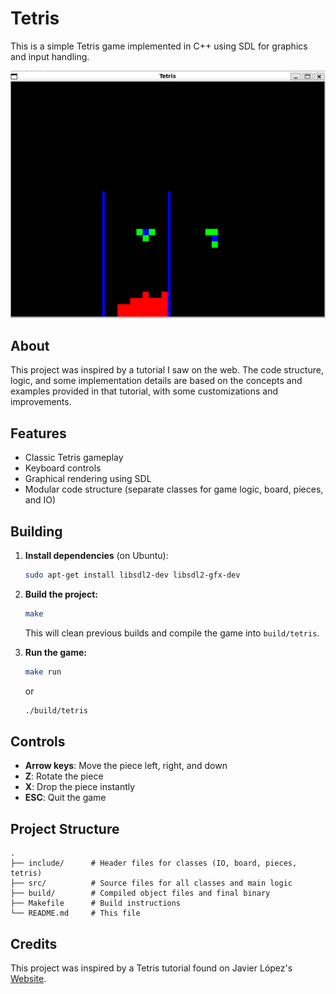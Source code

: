 # Tetris

This is a simple Tetris game implemented in C++ using SDL for graphics and input handling.

![Tetris Image](image.png)

## About

This project was inspired by a tutorial I saw on the web. The code structure, logic, and some implementation details are based on the concepts and examples provided in that tutorial, with some customizations and improvements.

## Features

- Classic Tetris gameplay
- Keyboard controls
- Graphical rendering using SDL
- Modular code structure (separate classes for game logic, board, pieces, and IO)

## Building

1. **Install dependencies** (on Ubuntu):

   ```sh
   sudo apt-get install libsdl2-dev libsdl2-gfx-dev
   ```

2. **Build the project:**

   ```sh
   make
   ```

   This will clean previous builds and compile the game into `build/tetris`.

3. **Run the game:**

   ```sh
   make run
   ```
   or
   ```sh
   ./build/tetris
   ```

## Controls

- **Arrow keys**: Move the piece left, right, and down
- **Z**: Rotate the piece
- **X**: Drop the piece instantly
- **ESC**: Quit the game

## Project Structure

```
.
├── include/      # Header files for classes (IO, board, pieces, tetris)
├── src/          # Source files for all classes and main logic
├── build/        # Compiled object files and final binary
├── Makefile      # Build instructions
└── README.md     # This file
```

## Credits

This project was inspired by a Tetris tutorial found on Javier López's [Website](https://javilop.com/). 